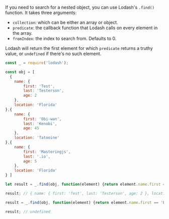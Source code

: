 If you need to search for a nested object, you can use Lodash's `.find()` function.
It takes three arguments:

- `collection`: which can be either an array or object.
- `predicate`: the callback function that Lodash calls on every element in the array.
- `fromIndex`: the index to search from. Defaults to 0.

Lodash will return the first element for which `predicate` returns a truthy value, or `undefined` if there's no such element.

```javascript
const _ = require('lodash');

const obj = [
  {
    name: {
        first: 'Test',
        last: 'Testerson',
        age: 2
    },
    location: 'Florida'
},{
    name: {
        first: 'Obi-wan',
        last: 'Kenobi',
        age: 45
    },
    location: 'Tatooine'
},{
    name: {
        first: 'Masteringjs',
        last: '.io',
        age: 5
    },
    location: 'Florida'
} ]

let result = _.find(obj, function(element) {return element.name.first == 'Test'});

result; // { name: { first: 'Test', last: 'Testerson', age: 2 }, location: 'Florida' }

result = _.find(obj, function(element) {return element.name.first == 'Eugene'});

result; // undefined
```
